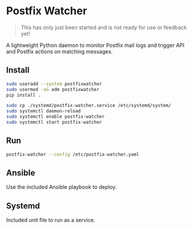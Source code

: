 # Postfix Watcher

> This has only just been started and is not ready for use or feedback yet!

A lightweight Python daemon to monitor Postfix mail logs and trigger API and Postfix actions on matching messages.

## Install
```sh
sudo useradd --system postfixwatcher
sudo usermod -aG adm postfixwatcher
pip install .

sudo cp ./systemd/postfix-watcher.service /etc/systemd/system/
sudo systemctl daemon-reload
sudo systemctl enable postfix-watcher
sudo systemctl start postfix-watcher
```

## Run
```sh
postfix-watcher --config /etc/postfix-watcher.yaml
```

## Ansible
Use the included Ansible playbook to deploy.

## Systemd
Included unit file to run as a service.
